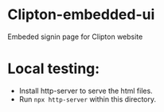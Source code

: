 # Clipton-embedded-ui
Embeded signin page for Clipton website

# Local testing:
- Install http-server to serve the html files.
- Run `npx http-server` within this directory.